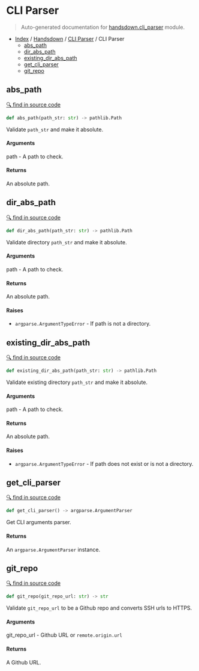 # CLI Parser

> Auto-generated documentation for [handsdown.cli_parser](../../handsdown/cli_parser.py) module.

- [Index](../README.md#handsdown-index) / [Handsdown](index.md#handsdown) / [CLI Parser](#cli-parser) / CLI Parser
  - [abs_path](#abs_path)
  - [dir_abs_path](#dir_abs_path)
  - [existing_dir_abs_path](#existing_dir_abs_path)
  - [get_cli_parser](#get_cli_parser)
  - [git_repo](#git_repo)

## abs_path

[🔍 find in source code](../../handsdown/cli_parser.py#L32)

```python
def abs_path(path_str: str) -> pathlib.Path
```

Validate `path_str` and make it absolute.

#### Arguments

path - A path to check.

#### Returns

An absolute path.

## dir_abs_path

[🔍 find in source code](../../handsdown/cli_parser.py#L45)

```python
def dir_abs_path(path_str: str) -> pathlib.Path
```

Validate directory `path_str` and make it absolute.

#### Arguments

path - A path to check.

#### Returns

An absolute path.

#### Raises

- `argparse.ArgumentTypeError` - If path is not a directory.

## existing_dir_abs_path

[🔍 find in source code](../../handsdown/cli_parser.py#L64)

```python
def existing_dir_abs_path(path_str: str) -> pathlib.Path
```

Validate existing directory `path_str` and make it absolute.

#### Arguments

path - A path to check.

#### Returns

An absolute path.

#### Raises

- `argparse.ArgumentTypeError` - If path does not exist or is not a directory.

## get_cli_parser

[🔍 find in source code](../../handsdown/cli_parser.py#L85)

```python
def get_cli_parser() -> argparse.ArgumentParser
```

Get CLI arguments parser.

#### Returns

An `argparse.ArgumentParser` instance.

## git_repo

[🔍 find in source code](../../handsdown/cli_parser.py#L13)

```python
def git_repo(git_repo_url: str) -> str
```

Validate `git_repo_url` to be a Github repo and converts SSH urls to HTTPS.

#### Arguments

git_repo_url - Github URL or `remote.origin.url`

#### Returns

A Github URL.
